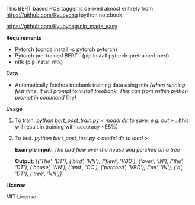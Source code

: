 This BERT based POS tagger is derived almost entirely from https://github.com/Kyubyong ipython notebook

https://github.com/Kyubyong/nlp_made_easy

**Requirements**

- Pytorch (conda install -c pytorch pytorch)
- Pytorch pre-trained BERT . (pip install pytorch-pretrained-bert)
- nltk (pip install nltk)


**Data**

- Automatically fetches treebank training data using nltk _(when running first time, it will prompt  to install treebank. This can from within python prompt in command line)_


**Usage**

1. To train. _python bert_post_train.py < model dir to save. e.g. out >_ . (this will result in training with accuracy ~98%)

3. To test. _python bert_post_test.py < model dir to load >_

    __Example input:__ _The bird flew over the house and perched on a tree_

    __Output__:   _[('The', 'DT'), ('bird', 'NN'), ('flew', 'VBD'), ('over', 'IN'), ('the', 'DT'), ('house', 'NN'), ('and', 'CC'), ('perched', 'VBD'), ('on', 'IN'), ('a', 'DT'), ('tree', 'NN')]_



**License**

MIT License
